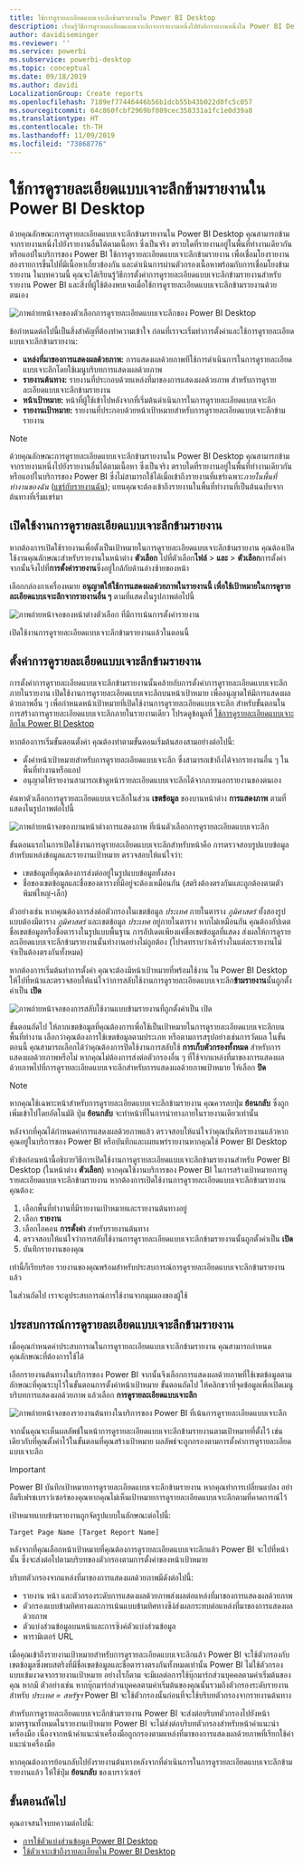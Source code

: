 ```yaml
---
title: ใช้การดูรายละเอียดแบบเจาะลึกข้ามรายงานใน Power BI Desktop
description: เรียนรู้วิธีการดูรายละเอียดแบบเจาะลึกจากรายงานหนึ่งไปยังอีกรายงานหนึ่งใน Power BI Desktop
author: davidiseminger
ms.reviewer: ''
ms.service: powerbi
ms.subservice: powerbi-desktop
ms.topic: conceptual
ms.date: 09/18/2019
ms.author: davidi
LocalizationGroup: Create reports
ms.openlocfilehash: 7189ef77446446b56b1dcb55b43b022d0fc5c057
ms.sourcegitcommit: 64c860fcbf2969bf089cec358331a1fc1e0d39a8
ms.translationtype: HT
ms.contentlocale: th-TH
ms.lasthandoff: 11/09/2019
ms.locfileid: "73868776"
---
```

# <a name="use-cross-report-drillthrough-in-power-bi-desktop"></a>ใช้การดูรายละเอียดแบบเจาะลึกข้ามรายงานใน Power BI Desktop

ด้วยคุณลักษณะการดูรายละเอียดแบบเจาะลึกข้ามรายงานใน Power BI Desktop คุณสามารถข้ามจากรายงานหนึ่งไปยังรายงานอื่นได้ตามเนื้อหา ซึ่งเป็นจริง ตราบใดที่รายงานอยู่ในพื้นที่ทำงานเดียวกันหรือแอปในบริการของ Power BI ใช้การดูรายละเอียดแบบเจาะลึกข้ามรายงาน เพื่อเชื่อมโยงรายงานสองรายการขึ้นไปที่มีเนื้อหาเกี่ยวข้องกัน และดำเนินการผ่านตัวกรองเนื้อหาพร้อมกับการเชื่อมโยงข้ามรายงาน ในบทความนี้ คุณจะได้เรียนรู้วิธีการตั้งค่าการดูรายละเอียดแบบเจาะลึกข้ามรายงานสำหรับรายงาน Power BI และสิ่งที่ผู้ใช้ต้องพบเจอเมื่อใช้การดูรายละเอียดแบบเจาะลึกข้ามรายงานด้วยตนเอง

![ภาพถ่ายหน้าจอของตัวเลือกการดูรายละเอียดแบบเจาะลึกของ Power BI Desktop](media/desktop-cross-report-drill-through/cross-report-drill-through-01.png)

ข้อกำหนดต่อไปนี้เป็นสิ่งสำคัญที่ต้องทำความเข้าใจ ก่อนที่เราจะเริ่มทำการตั้งค่าและใช้การดูรายละเอียดแบบเจาะลึกข้ามรายงาน:

* **แหล่งที่มาของการแสดงผลด้วยภาพ:** การแสดงผลด้วยภาพทีใช้การดำเนินการในการดูรายละเอียดแบบเจาะลึกโดยใช้เมนูบริบทการแสดงผลด้วยภาพ
* **รายงานต้นทาง:** รายงานที่ประกอบด้วยแหล่งที่มาของการแสดงผลด้วยภาพ สำหรับการดูรายละเอียดแบบเจาะลึกข้ามรายงาน
* **หน้าเป้าหมาย:** หน้าที่ผู้ใช้เข้าไปหลังจากที่เริ่มต้นดำเนินการในการดูรายละเอียดแบบเจาะลึก
* **รายงานเป้าหมาย:** รายงานที่ประกอบด้วยหน้าเป้าหมายสำหรับการดูรายละเอียดแบบเจาะลึกข้ามรายงาน


> [!NOTE]
> ด้วยคุณลักษณะการดูรายละเอียดแบบเจาะลึกข้ามรายงานใน Power BI Desktop คุณสามารถข้ามจากรายงานหนึ่งไปยังรายงานอื่นได้ตามเนื้อหา ซึ่งเป็นจริง ตราบใดที่รายงานอยู่ในพื้นที่ทำงานเดียวกันหรือแอปในบริการของ Power BI ซึ่งไม่สามารถใช้ได้เมื่อเข้าถึงรายงานที่แชร์เฉพาะ*ภายในพื้นที่ทำงานของฉัน* ([แชร์กับรายงานฉัน](service-share-dashboards.md#share-a-dashboard-or-report)); แทนคุณจะต้องเข้าถึงรายงานในพื้นที่ทำงานที่เป็นต้นฉบับจากต้นทางที่เริ่มแชร์มา


## <a name="enable-cross-report-drillthrough"></a>เปิดใช้งานการดูรายละเอียดแบบเจาะลึกข้ามรายงาน

หากต้องการเปิดใช้รายงานเพื่อตั้งเป็นเป้าหมายในการดูรายละเอียดแบบเจาะลึกข้ามรายงาน คุณต้องเปิดใช้งานคุณลักษณะสำหรับรายงานในหน้าต่าง **ตัวเลือก** ไปที่ตัวเลือก**ไฟล์** > **และ** > **ตัวเลือก**การตั้งค่า จากนั้นจึงไปที่**การตั้งค่ารายงาน**ซึ่งอยู่ใกล้กับด้านล่างซ้ายของหน้า

เลือกกล่องกาเครื่องหมาย **อนุญาตให้ใช้การแสดงผลด้วยภาพในรายงานนี้ เพื่อใช้เป้าหมายในการดูรายละเอียดแบบเจาะลึกจากรายงานอื่น ๆ** ตามที่แสดงในรูปภาพต่อไปนี้

![ภาพถ่ายหน้าจอของหน้าต่างตัวเลือก ที่มีการเน้นการตั้งค่ารายงาน](media/desktop-cross-report-drill-through/cross-report-drill-through-02.png)

เปิดใช้งานการดูรายละเอียดแบบเจาะลึกข้ามรายงานแล้วในตอนนี้

## <a name="set-up-cross-report-drillthrough"></a>ตั้งค่าการดูรายละเอียดแบบเจาะลึกข้ามรายงาน

การตั้งค่าการดูรายละเอียดแบบเจาะลึกข้ามรายงานนั้นคล้ายกับการตั้งค่าการดูรายละเอียดแบบเจาะลึกภายในรายงาน เปิดใช้งานการดูรายละเอียดแบบเจาะลึกบนหน้าเป้าหมาย เพื่ออนุญาตให้มีการแสดงผลด้วยภาพอื่น ๆ เพื่อกำหนดหน้าเป้าหมายที่เปิดใช้งานการดูรายละเอียดแบบเจาะลึก สำหรับขั้นตอนในการสร้างการดูรายละเอียดแบบเจาะลึกภายในรายงานเดียว โปรดดูข้อมูลที่ [ใช้การดูรายละเอียดแบบเจาะลึกใน Power BI Desktop](desktop-drillthrough.md)

หากต้องการเริ่มขั้นตอนตั้งค่า คุณต้องทำตามขั้นตอนเริ่มต้นสองสามอย่างต่อไปนี้:

* ตั้งค่าหน้าเป้าหมายสำหรับการดูรายละเอียดแบบเจาะลึก ซึ่งสามารถเข้าถึงได้จากรายงานอื่น ๆ ในพื้นที่ทำงานหรือแอป
* อนุญาตให้รายงานสามารถเข้าดูหน้ารายละเอียดแบบเจาะลึกได้จากภายนอกรายงานของตนเอง

ค้นหาตัวเลือกการดูรายละเอียดแบบเจาะลึกในส่วน **เขตข้อมูล** ของบานหน้าต่าง **การแสดงภาพ** ตามที่แสดงในรูปภาพต่อไปนี้

![ภาพถ่ายหน้าจอของบานหน้าต่างการแสดงภาพ ที่เน้นตัวเลือกการดูรายละเอียดแบบเจาะลึก](media/desktop-cross-report-drill-through/cross-report-drill-through-03.png)

ขั้นตอนแรกในการเปิดใช้งานการดูรายละเอียดแบบเจาะลึกสำหรับหน้าคือ การตรวจสอบรูปแบบข้อมูลสำหรับแหล่งข้อมูลและรายงานเป้าหมาย ตรวจสอบให้แน่ใจว่า: 

* เขตข้อมูลที่คุณต้องการส่งต่ออยู่ในรูปแบบข้อมูลทั้งสอง
* ชื่อของเขตข้อมูลและชื่อของตารางที่มีอยู่จะต้องเหมือนกัน (สตริงต้องตรงกันและถูกต้องตามตัวพิมพ์ใหญ่-เล็ก)

ตัวอย่างเช่น หากคุณต้องการส่งต่อตัวกรองในเขตข้อมูล *ประเทศ* ภายในตาราง *ภูมิศาสตร์* ทั้งสองรูปแบบต้องมีตาราง *ภูมิศาสตร์* และเขตข้อมูล *ประเทศ* อยู่ภายในตาราง หากไม่เหมือนกัน คุณต้องอัปเดตชื่อเขตข้อมูลหรือชื่อตารางในรูปแบบพื้นฐาน การอัปเดตเพียงแค่ชื่อเขตข้อมูลที่แสดง ส่งผลให้การดูรายละเอียดแบบเจาะลึกข้ามรายงานนั้นทำงานอย่างไม่ถูกต้อง (โปรดทราบว่าเค้าร่างในแต่ละรายงานไม่จำเป็นต้องตรงกันทั้งหมด)

หากต้องการเริ่มต้นทำการตั้งค่า คุณจะต้องมีหน้าเป้าหมายที่พร้อมใช้งาน ใน Power BI Desktop ให้ไปที่หน้าและตรวจสอบให้แน่ใจว่าการสลับใช้งานการดูรายละเอียดแบบเจาะลึก**ข้ามรายงาน**นั้นถูกตั้งค่าเป็น **เปิด** 

![ภาพถ่ายหน้าจอของการสลับใช้งานแบบข้ามรายงานที่ถูกตั้งค่าเป็น เปิด](media/desktop-cross-report-drill-through/cross-report-drill-through-03.png)

ขั้นตอนถัดไป ให้ลากเขตข้อมูลที่คุณต้องการเพื่อใช้เป็นเป้าหมายในการดูรายละเอียดแบบเจาะลึกบนพื้นที่ทำงาน เลือกว่าคุณต้องการใช้เขตข้อมูลตามประเภท หรือตามการสรุปอย่างเช่นการวัดผล ในขั้นตอนนี้ คุณสามารถเลือกได้ว่าคุณต้องการปิดใช้งานการสลับใช้ **การเก็บตัวกรองทั้งหมด** สำหรับการแสดงผลด้วยภาพหรือไม่ หากคุณไม่ต้องการส่งต่อตัวกรองอื่น ๆ ที่ใช้จากแหล่งที่มาของการแสดงผลด้วยภาพไปที่การดูรายละเอียดแบบเจาะลึกสำหรับการแสดงผลด้วยภาพเป้าหมาย ให้เลือก **ปิด**

> [!NOTE]
> หากคุณใช้เฉพาะหน้าสำหรับการดูรายละเอียดแบบเจาะลึกข้ามรายงาน คุณควรลบปุ่ม **ย้อนกลับ** ซึ่งถูกเพิ่มเข้าไปโดยอัตโนมัติ ปุ่ม **ย้อนกลับ** จะทำหน้าที่ในการนำทางภายในรายงานเดียวเท่านั้น 

หลังจากที่คุณได้กำหนดค่าการแสดงผลด้วยภาพแล้ว ตรวจสอบให้แน่ใจว่าคุณบันทึกรายงานแล้วหากคุณอยู่ในบริการของ Power BI หรือบันทึกและเผยแพร่รายงานหากคุณใช้ Power BI Desktop

หัวข้อก่อนหน้านี้อธิบายวิธีการเปิดใช้งานการดูรายละเอียดแบบเจาะลึกข้ามรายงานสำหรับ Power BI Desktop (ในหน้าต่าง **ตัวเลือก**) หากคุณใช้งานบริการของ Power BI ในการสร้างเป้าหมายการดูรายละเอียดแบบเจาะลึกข้ามรายงาน หากต้องการเปิดใช้งานการดูรายละเอียดแบบเจาะลึกข้ามรายงานคุณต้อง: 

1. เลือกพื้นที่ทำงานที่มีรายงานเป้าหมายและรายงานต้นทางอยู่
2. เลือก **รายงาน**
3. เลือกไอคอน **การตั้งค่า** สำหรับรายงานต้นทาง
4. ตรวจสอบให้แน่ใจว่าการสลับใช้งานการดูรายละเอียดแบบเจาะลึกข้ามรายงานนั้นถูกตั้งค่าเป็น **เปิด**
5. บันทึกรายงานของคุณ

เท่านี้ก็เรียบร้อย รายงานของคุณพร้อมสำหรับประสบการณ์การดูรายละเอียดแบบเจาะลึกข้ามรายงานแล้ว 

ในส่วนถัดไป เราจะดูประสบการณ์การใช้งานจากมุมมองของผู้ใช้

## <a name="cross-report-drillthrough-experience"></a>ประสบการณ์การดูรายละเอียดแบบเจาะลึกข้ามรายงาน

เมื่อคุณกำหนดค่าประสบการณในการดูรายละเอียดแบบเจาะลึกข้ามรายงาน คุณสามารถกำหนดคุณลักษณะที่ต้องการใช้ได้

เลือกรายงานต้นทางในบริการของ Power BI จากนั้นจึงเลือกการแสดงผลด้วยภาพที่ใช้เขตข้อมูลตามลักษณะที่คุณระบุไว้ในขั้นตอนการตั้งค่าหน้าเป้าหมาย ขั้นตอนถัดไป ให้คลิกขวาที่จุดข้อมูลเพื่อเปิดเมนูบริบทการแสดงผลด้วยภาพ แล้วเลือก **การดูรายละเอียดแบบเจาะลึก**

![ภาพถ่ายหน้าจอของรายงานต้นทางในบริการของ Power BI ที่เน้นการดูรายละเอียดแบบเจาะลึก](media/desktop-cross-report-drill-through/cross-report-drill-through-01.png)

จากนั้นคุณจะเห็นผลลัพธ์ในหน้าการดูรายละเอียดแบบเจาะลึกข้ามรายงานตามเป้าหมายที่ตั้งไว้ เช่นเดียวกับที่คุณตั้งค่าไว้ในขั้นตอนที่คุณสร้างเป้าหมาย ผลลัพธ์จะถูกกรองตามการตั้งค่าการดูรายละเอียดแบบเจาะลึก

> [!IMPORTANT]
> Power BI บันทึกเป้าหมายการดูรายละเอียดแบบเจาะลึกข้ามรายงาน หากคุณทำการเปลี่ยนแปลง อย่าลืมรีเฟรชเบราว์เซอร์ของคุณหากคุณไม่เห็นเป้าหมายการดูรายละเอียดแบบเจาะลึกตามที่คาดการณ์ไว้ 

เป้าหมายแบบข้ามรายงานถูกจัดรูปแบบในลักษณะต่อไปนี้: 

`Target Page Name [Target Report Name]`

หลังจากที่คุณเลือกหน้าเป้าหมายที่คุณต้องการดูรายละเอียดแบบเจาะลึกแล้ว Power BI จะไปที่หน้านั้น ซึ่งจะส่งต่อไปตามบริบทของตัวกรองตามการตั้งค่าของหน้าเป้าหมาย 

บริบทตัวกรองจากแหล่งที่มาของการแสดงผลด้วยภาพมีดังต่อไปนี้: 

* รายงาน หน้า และตัวกรองระดับการแสดงผลด้วยภาพส่งผลต่อแหล่งที่มาของการแสดงผลด้วยภาพ 
* ตัวกรองแบบข้ามทิศทางและการเน้นแบบข้ามทิศทางซึง่ส่งผลกระทบต่อแหล่งที่มาของการแสดงผลด้วยภาพ 
* ตัวแบ่งส่วนข้อมูลบนหน้าและการซิงค์ตัวแบ่งส่วนข้อมูล
* พารามิเตอร์ URL

เมื่อคุณเข้าถึงรายงานเป้าหมายสำหรับการดูรายละเอียดแบบเจาะลึกแล้ว Power BI จะใช้ตัวกรองกับเขตข้อมูลซึ่งพบสตริงที่มีชื่อเขตข้อมูลและชื่อตารางตรงกันทั้งหมดเท่านั้น Power BI ไม่ใช้ตัวกรองแบบเข้มงวดจากรายงานเป้าหมาย อย่างไรก็ตาม จะมีผลต่อการใช้บุ๊กมาร์กส่วนบุคคลตามค่าเริ่มต้นของคุณ หากมี ตัวอย่างเช่น หากบุ๊กมาร์กส่วนบุคคลตามค่าเริ่มต้นของคุณนั้นรวมถึงตัวกรองระดับรายงานสำหรับ *ประเทศ = สหรัฐฯ* Power BI จะใช้ตัวกรองนั้นก่อนที่จะใช้บริบทตัวกรองจากรายงานต้นทาง 

สำหรับการดูรายละเอียดแบบเจาะลึกข้ามรายงาน Power BI จะส่งต่อบริบทตัวกรองไปยังหน้ามาตรฐานทั้งหมดในรายงานเป้าหมาย Power BI จะไม่ส่งต่อบริบทตัวกรองสำหรับหน้าคำแนะนำเครื่องมือ เนื่องจากหน้าคำแนะนำเครื่องมือถูกกรองตามแหล่งที่มาของการแสดงผลด้วยภาพที่เรียกใช้คำแนะนำเครื่องมือ

หากคุณต้องการย้อนกลับไปยังรายงานต้นทางหลังจากที่ดำเนินการในการดูรายละเอียดแบบเจาะลึกข้ามรายงานแล้ว ให้ใช้ปุ่ม **ย้อนกลับ** ของเบราว์เซอร์ 

## <a name="next-steps"></a>ขั้นตอนถัดไป

คุณอาจสนใจบทความต่อไปนี้:

* [การใช้ตัวแบ่งส่วนข้อมูล Power BI Desktop](visuals/power-bi-visualization-slicers.md)
* [ใช้ตัวเจาะเข้าถึงรายละเอียดใน Power BI Desktop](desktop-drillthrough.md)

